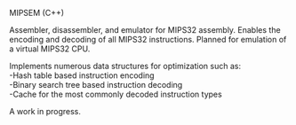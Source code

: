 MIPSEM (C++)  

Assembler, disassembler, and emulator for MIPS32 assembly.  Enables the encoding and decoding of all MIPS32 instructions.  Planned for emulation of a virtual MIPS32 CPU.  
  
Implements numerous data structures for optimization such as:  
	-Hash table based instruction encoding  
	-Binary search tree based instruction decoding  
	-Cache for the most commonly decoded instruction types  

A work in progress.  
